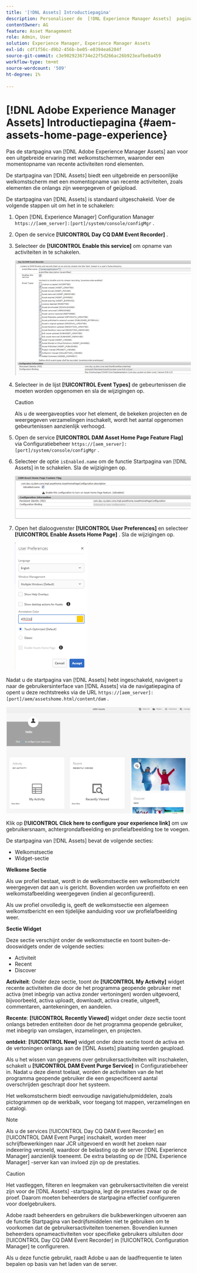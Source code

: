 ```yaml
---
title: '[!DNL Assets] Introductiepagina'
description: Personaliseer de  [!DNL Experience Manager Assets]  pagina van het Huis voor een rijke welkome het schermervaring, met inbegrip van een momentopname van recente activiteiten rond activa.
contentOwner: AG
feature: Asset Management
role: Admin, User
solution: Experience Manager, Experience Manager Assets
exl-id: cdf1f56c-d9b2-456b-be05-e0394ea6204f
source-git-commit: c3e9029236734e22f5d266ac26b923eafbe0a459
workflow-type: tm+mt
source-wordcount: '509'
ht-degree: 1%

---
```


# [!DNL Adobe Experience Manager Assets] Introductiepagina {#aem-assets-home-page-experience}

Pas de startpagina van [!DNL Adobe Experience Manager Assets] aan voor een uitgebreide ervaring met welkomstschermen, waaronder een momentopname van recente activiteiten rond elementen.

De startpagina van [!DNL Assets] biedt een uitgebreide en persoonlijke welkomstscherm met een momentopname van recente activiteiten, zoals elementen die onlangs zijn weergegeven of geüpload.

De startpagina van [!DNL Assets] is standaard uitgeschakeld. Voer de volgende stappen uit om het in te schakelen:

1. Open [!DNL Experience Manager] Configuration Manager `https://[aem_server]:[port]/system/console/configMgr` .
1. Open de service **[!UICONTROL Day CQ DAM Event Recorder]** .
1. Selecteer de **[!UICONTROL Enable this service]** om opname van activiteiten in te schakelen.

   ![&#x200B; chlimage_1-250 &#x200B;](assets/chlimage_1-250.png)

1. Selecteer in de lijst **[!UICONTROL Event Types]** de gebeurtenissen die moeten worden opgenomen en sla de wijzigingen op.

   >[!CAUTION]
   >
   >Als u de weergaveopties voor het element, de bekeken projecten en de weergegeven verzamelingen inschakelt, wordt het aantal opgenomen gebeurtenissen aanzienlijk verhoogd.

1. Open de service **[!UICONTROL DAM Asset Home Page Feature Flag]** via Configuratiebeheer `https://[aem_server]:[port]/system/console/configMgr` .
1. Selecteer de optie `isEnabled.name` om de functie Startpagina van [!DNL Assets] in te schakelen. Sla de wijzigingen op.

   ![&#x200B; chlimage_1-251 &#x200B;](assets/chlimage_1-251.png)

1. Open het dialoogvenster **[!UICONTROL User Preferences]** en selecteer **[!UICONTROL Enable Assets Home Page]** . Sla de wijzigingen op.

   ![&#x200B; laat activa homepage op de dialoog van de Voorkeur van de Gebruiker toe &#x200B;](assets/Annotation-color.png)

Nadat u de startpagina van [!DNL Assets] hebt ingeschakeld, navigeert u naar de gebruikersinterface van [!DNL Assets] via de navigatiepagina of opent u deze rechtstreeks via de URL `https://[aem_server]:[port]/aem/assetshome.html/content/dam` .

![&#x200B; vorm ervaringsverbinding op het gebruikersinterface van Assets &#x200B;](assets/config-experience-link.png)

Klik op **[!UICONTROL Click here to configure your experience link]** om uw gebruikersnaam, achtergrondafbeelding en profielafbeelding toe te voegen.

De startpagina van [!DNL Assets] bevat de volgende secties:

* Welkomstsectie
* Widget-sectie

**Welkome Sectie**

Als uw profiel bestaat, wordt in de welkomstsectie een welkomstbericht weergegeven dat aan u is gericht. Bovendien worden uw profielfoto en een welkomstafbeelding weergegeven (indien al geconfigureerd).

Als uw profiel onvolledig is, geeft de welkomstsectie een algemeen welkomstbericht en een tijdelijke aanduiding voor uw profielafbeelding weer.

**Sectie Widget**

Deze sectie verschijnt onder de welkomstsectie en toont buiten-de-dooswidgets onder de volgende secties:

* Activiteit
* Recent
* Discover

**Activiteit**: Onder deze sectie, toont de **[!UICONTROL My Activity]** widget recente activiteiten die door de het programma geopende gebruiker met activa (met inbegrip van activa zonder vertoningen) worden uitgevoerd, bijvoorbeeld, activa uploadt, downloadt, activa creatie, uitgeeft, commentaren, aantekeningen, en aandelen.

**Recente**: **[!UICONTROL Recently Viewed]** widget onder deze sectie toont onlangs betreden entiteiten door de het programma geopende gebruiker, met inbegrip van omslagen, inzamelingen, en projecten.

**ontdekt**: **[!UICONTROL New]** widget onder deze sectie toont de activa en de vertoningen onlangs aan de [!DNL Assets] plaatsing werden geupload.

Als u het wissen van gegevens over gebruikersactiviteiten wilt inschakelen, schakelt u **[!UICONTROL DAM Event Purge Service]** in Configuratiebeheer in. Nadat u deze dienst toelaat, worden de activiteiten van de het programma geopende gebruiker die een gespecificeerd aantal overschrijden geschrapt door het systeem.

Het welkomstscherm biedt eenvoudige navigatiehulpmiddelen, zoals pictogrammen op de werkbalk, voor toegang tot mappen, verzamelingen en catalogi.

>[!NOTE]
>
>Als u de services [!UICONTROL Day CQ DAM Event Recorder] en [!UICONTROL DAM Event Purge] inschakelt, worden meer schrijfbewerkingen naar JCR uitgevoerd en wordt het zoeken naar indexering versneld, waardoor de belasting op de server [!DNL Experience Manager] aanzienlijk toeneemt. De extra belasting op de [!DNL Experience Manager] -server kan van invloed zijn op de prestaties.

>[!CAUTION]
>
>Het vastleggen, filteren en leegmaken van gebruikersactiviteiten die vereist zijn voor de [!DNL Assets] -startpagina, legt de prestaties zwaar op de proef. Daarom moeten beheerders de startpagina effectief configureren voor doelgebruikers.
>
>Adobe raadt beheerders en gebruikers die bulkbewerkingen uitvoeren aan de functie Startpagina van bedrijfsmiddelen niet te gebruiken om te voorkomen dat de gebruikersactiviteiten toenemen. Bovendien kunnen beheerders opnameactiviteiten voor specifieke gebruikers uitsluiten door [!UICONTROL Day CQ DAM Event Recorder] in [!UICONTROL Configuration Manager] te configureren.
>
>Als u deze functie gebruikt, raadt Adobe u aan de laadfrequentie te laten bepalen op basis van het laden van de server.

